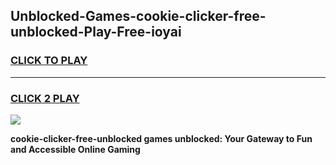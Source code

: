 
## Unblocked-Games-cookie-clicker-free-unblocked-Play-Free-ioyai
<h3>
<a href="https://premium76.site?title=cookie-clicker-free-unblocked&ref=23A">CLICK TO PLAY</a></h3>
<hr>

<h3>
<a href="https://premium76.site?title=cookie-clicker-free-unblocked&ref=23A">CLICK 2 PLAY</a>
  
</h3>

<a href="https://premium76.site?title=cookie-clicker-free-unblocked&ref=23A"><img src="https://clearcache.store/games.png"></a>


**cookie-clicker-free-unblocked games unblocked: Your Gateway to Fun and Accessible Online Gaming**
